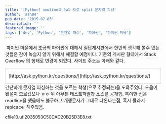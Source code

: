 ```yaml
---
title: '[Python] newline과 tab 으로 split 문자열 파싱'
author: 'ash84'
pub_date: '2015-07-03'
description: ''
featured_image: ''
tags: ['dev', 'Python', '문자열 파싱', '파이썬', '파이썬 마을']
---
```



<span style="font-size: 11pt;"> 파이썬 마을에서 조금씩 파이썬에 대해서 질답게시판에서 한번씩 생각해 볼수 있는 것들은 감이 녹슬지 않기 위해서 해결할 예정이다. 기존의 게시판 형태에서 Stack Overflow 의 형태로 변경이 되었다. 사이트 주소는 아래와 같다. </span>

<span style="font-size: 11pt;">  
</span>

<div class="txc-textbox" style="border: 1px solid rgb(203, 203, 203); background-color: rgb(255, 255, 255); padding: 10px;"><span style="font-size: 15px; line-height: 29px;">[http://ask.python.kr/questions/](http://ask.python.kr/questions/)</span>

</div><span style="font-size: 11pt;">간단하게 문자열 파싱하는 것을 모르는 학생(으로 추정되는)을 도와주었다. 도움이 됐을지 모르겠으나 ㅎㅎ 뭐 아무튼 테스트파일과 소스를 공개함. 특이한 점은 readline을 했음에도 불구하고 개행문자가 그대로 나온다는점, 혹시 몰라서 replcace  해주었음. </span>

[](http://ash84.net/wp-content/uploads/1/cfile10.uf.2035053C50DAD20B25D3E8.txt)cfile10.uf.2035053C50DAD20B25D3E8.txt

<span style="font-size: 11pt;">  
</span>

<script src="https://gist.github.com/4379468.js"></script>



